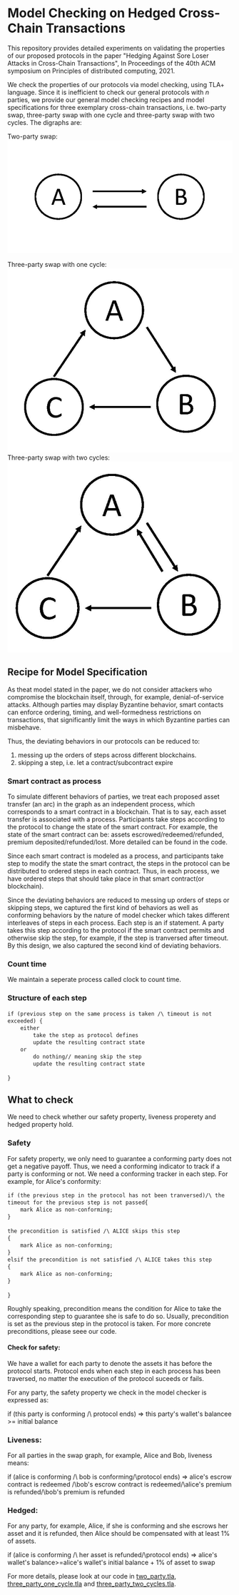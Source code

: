 
# Model Checking on Hedged Cross-Chain Transactions

This repository provides detailed experiments on validating the properties of our proposed protocols in the paper  "Hedging Against Sore Loser Attacks in Cross-Chain Transactions", In Proceedings of the 40th ACM symposium on Principles of distributed computing, 2021.

We check the properties of our protocols via model checking, using TLA+ language. Since it is inefficient to check our general protocols with $n$ parties, we provide our general model checking recipes and model specifications for three exemplary cross-chain transactions, i.e. two-party swap, three-party swap with one cycle and three-party swap with two cycles. The digraphs are:

Two-party swap: 
![Two-party](./graphs/two_party.jpg)

Three-party swap with one cycle: 
![Three-party-one-cycle](./graphs/three_party_one_cycle.jpg)
Three-party swap with two cycles: 
![Three-party-one-cycle](./graphs/three_party_two_cycles.jpg)



## Recipe for Model Specification

As theat model stated in the paper, we do not consider attackers who compromise the blockchain
itself, through, for example, denial-of-service attacks. Although parties may display Byzantine behavior, smart contacts can enforce ordering, timing, and well-formedness restrictions on transactions, that significantly limit the ways in which Byzantine parties can misbehave.

Thus, the deviating behaviors in our protocols can be reduced to:
1) messing up the orders of steps across different blockchains. 
2) skipping a step, i.e. let a contract/subcontract expire 

### Smart contract as process
To simulate different behaviors of parties, we treat each proposed asset transfer (an arc) in the graph as an independent process, which corresponds to a smart contract in a blockchain. That is to say, each asset transfer is associated with a process. Participants take steps according to the protocol to change the state of the smart contract. For example, the state of the smart contract can be: assets escrowed/redeemed/refunded, premium deposited/refunded/lost. More detailed can be found in the code.

Since each smart contract is modeled as a process, and participants take step to modify the state the smart contract, the steps in the protocol can be distributed to ordered steps in each contract. Thus, in each process, we have ordered steps that should take place in that smart contract(or blockchain).

Since the deviating behaviors are reduced to messing up orders of steps or skipping steps, we captured the first kind of behaviors as well as conforming behaviors by the nature of model checker which takes different interleaves of steps in each process. Each step is an if statement. A party takes this step according to the protocol if the smart contract permits and otherwise skip the step, for example, if the step is tranversed after timeout. By this design, we also captured the second kind of deviating behaviors.
### Count time
We maintain a seperate process  called clock to count time.


### Structure of each step 

```
if (previous step on the same process is taken /\ timeout is not exceeded) {
    either 
        take the step as protocol defines
        update the resulting contract state
    or 
        do nothing// meaning skip the step
        update the resulting contract state
        
}
```


## What to check

We need to check whether our safety property, liveness properety and hedged property hold. 

### Safety
For safety property, we only need to guarantee a conforming party does not get a negative payoff. Thus, we need a conforming indicator to track if a party is conforming or not. We need a conforming tracker in each step. For example, for Alice's conformity:

```
if (the previous step in the protocol has not been tranversed)/\ the timeout for the previous step is not passed{
    mark Alice as non-conforming;
}

the precondition is satisfied /\ ALICE skips this step
{
    mark Alice as non-conforming;
}
elsif the precondition is not satisfied /\ ALICE takes this step
{
    mark Alice as non-conforming;
}

}
```
Roughly speaking, precondition means the condition for Alice to take the corresponding step to guarantee she is safe to do so. Usually, precondition is set as the previous step in the protocol is taken. For more concrete preconditions, please seee our code.

#### Check for safety:

We have a wallet for each party to denote the assets it has before the protocol starts. Protocol ends when each step in each process has been traversed, no matter the execution of the protocol suceeds or fails.

 For any party, the safety property we check in the model checker is expressed as:

 if (this party is conforming /\ protocol ends)  => this party's wallet's balancee >= initial balance


 ### Liveness:

 For all parties in the swap graph, for example, Alice and Bob, liveness means:

 if (alice is conforming /\ bob is conforming/\protocol ends) => alice's escrow contract is redeemed /\bob's escrow contract is redeemed/\alice's premium is refunded/\bob's premium is refunded

 ### Hedged:

 For any party, for example, Alice, if she is conforming and she escrows her asset and it is refunded, then Alice should be compensated with at least 1% of assets.

  if (alice is conforming /\ her asset is refunded/\protocol ends) => alice's wallet's balance>=alice's wallet's initial balance + 1% of asset to swap


For more details, please look at our code in [two_party.tla](./two_party.tla]), [three_party_one_cycle.tla](./three_party_one_cycle.tla]) and [three_party_two_cycles.tla](./three_party_two_cycles.tla).


